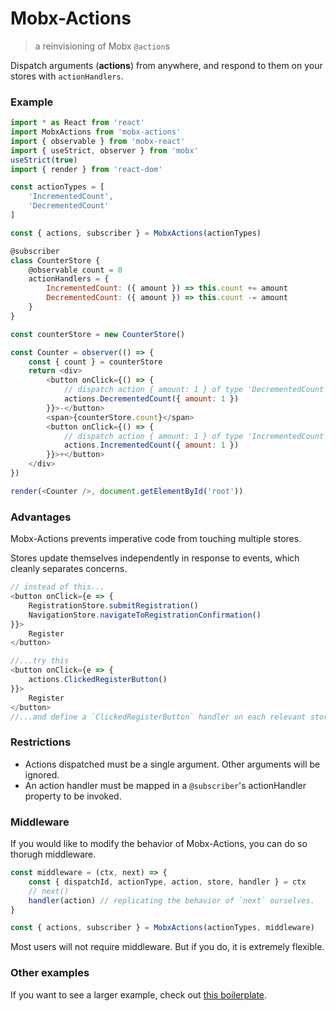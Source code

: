 # Mobx-Actions

> a reinvisioning of Mobx `@action`s

Dispatch arguments (**actions**) from anywhere, and respond to them on your stores with `actionHandlers`.

### Example

```js
import * as React from 'react'
import MobxActions from 'mobx-actions'
import { observable } from 'mobx-react'
import { useStrict, observer } from 'mobx'
useStrict(true)
import { render } from 'react-dom'

const actionTypes = [
    'IncrementedCount',
    'DecrementedCount'
]

const { actions, subscriber } = MobxActions(actionTypes)

@subscriber
class CounterStore {
    @observable count = 0
    actionHandlers = {
        IncrementedCount: ({ amount }) => this.count += amount
        DecrementedCount: ({ amount }) => this.count -= amount
    }
}

const counterStore = new CounterStore()

const Counter = observer(() => {
    const { count } = counterStore
    return <div>
        <button onClick={() => {
            // dispatch action { amount: 1 } of type 'DecrementedCount'
            actions.DecrementedCount({ amount: 1 })
        }}>-</button>
        <span>{counterStore.count}</span>
        <button onClick={() => {
            // dispatch action { amount: 1 } of type 'IncrementedCount'
            actions.IncrementedCount({ amount: 1 })
        }}>+</button>
    </div>
})

render(<Counter />, document.getElementById('root'))
```

### Advantages

Mobx-Actions prevents imperative code from touching multiple stores.

Stores update themselves independently in response to events, which cleanly separates concerns.

```js
// instead of this...
<button onClick={e => {
    RegistrationStore.submitRegistration()
    NavigationStore.navigateToRegistrationConfirmation()
}}>
    Register
</button>

//...try this
<button onClick={e => {
    actions.ClickedRegisterButton()
}}>
    Register
</button>
//...and define a `ClickedRegisterButton` handler on each relevant store.
```

### Restrictions

- Actions dispatched must be a single argument. Other arguments will be ignored.
- An action handler must be mapped in a `@subscriber`'s actionHandler property to be invoked.

### Middleware

If you would like to modify the behavior of Mobx-Actions, you can do so thorugh middleware.

```js
const middleware = (ctx, next) => {
    const { dispatchId, actionType, action, store, handler } = ctx
    // next()
    handler(action) // replicating the behavior of `next` ourselves.
}

const { actions, subscriber } = MobxActions(actionTypes, middleware)
```

Most users will not require middleware. But if you do, it is extremely flexible.

### Other examples

If you want to see a larger example, check out [this boilerplate](https://github.com/8balloon/frontend-boilerplate).
